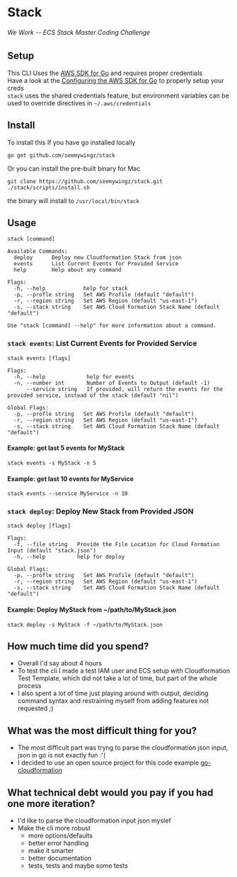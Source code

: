 # Stack 
###### We Work -- ECS Stack Master Coding Challenge

## Setup
This CLI Uses the [AWS SDK for Go](https://aws.amazon.com/sdk-for-go/) and requires proper credentials  
Have a look at the [Configuring the AWS SDK for Go](https://docs.aws.amazon.com/sdk-for-go/v1/developer-guide/configuring-sdk.html) to properly setup your creds  
`stack` uses the shared credentials feature, but environment variables can be used to override directives in `~/.aws/credentials`
## Install
To install this
If you have go installed locally  
```
go get github.com/seemywingz/stack
```
Or you can install the pre-built binary for Mac
```
git clone https://github.com/seemywingz/stack.git
./stack/scripts/install.sh
```
the binary will install to `/usr/local/bin/stack`

## Usage  
```
stack [command]

Available Commands:
  deploy      Deploy new Cloudformation Stack from json
  events      List Current Events for Provided Service
  help        Help about any command

Flags:
  -h, --help            help for stack
  -p, --profle string   Set AWS Profile (default "default")
  -r, --region string   Set AWS Region (default "us-east-1")
  -s, --stack string    Set AWS Cloud Formation Stack Name (default "default")

Use "stack [command] --help" for more information about a command.
```

### `stack events`: List Current Events for Provided Service 
```
stack events [flags]

Flags:
  -h, --help             help for events
  -n, --number int       Number of Events to Output (default -1)
      --service string   If provided, will return the events for the provided service, instead of the stack (default "nil")

Global Flags:
  -p, --profle string   Set AWS Profile (default "default")
  -r, --region string   Set AWS Region (default "us-east-1")
  -s, --stack string    Set AWS Cloud Formation Stack Name (default "default")
```
#### Example: get last 5 events for MyStack
```
stack events -s MyStack -n 5 
```
#### Example: get last 10 events for MyService
```
stack events --service MyService -n 10
```
  
### `stack deploy`: Deploy New Stack from Provided JSON 
```
stack deploy [flags]

Flags:
  -f, --file string   Provide the File Location for Cloud Formation Input (default "stack.json")
  -h, --help          help for deploy

Global Flags:
  -p, --profle string   Set AWS Profile (default "default")
  -r, --region string   Set AWS Region (default "us-east-1")
  -s, --stack string    Set AWS Cloud Formation Stack Name (default "default")
```
#### Example: Deploy MyStack from ~/path/to/MyStack.json  
```
stack deploy -s MyStack -f ~/path/to/MyStack.json
```

## How much time did you spend?
  * Overall I'd say about 4 hours 
  * To test the cli I made a test IAM user and ECS setup with Cloudformation Test Template, which did not take a lot of time, but part of the whole process 
  * I also spent a lot of time just playing around with output, deciding command syntax and restraining myself from adding features not requested ;)

## What was the most difficult thing for you?
  * The most difficult part was tryng to parse the cloudformation json input, json in go is not exactly fun :'(
  * I decided to use an open source project for this code example [go-cloudformation](https://github.com/crewjam/go-cloudformation)

## What technical debt would you pay if you had one more iteration?
  * I'd like to parse the cloudformation input json myslef
  * Make the cli more robust  
    * more options/defaults
    * better error handling
    * make it smarter
    * better documentation
    * tests, tests and maybe some tests